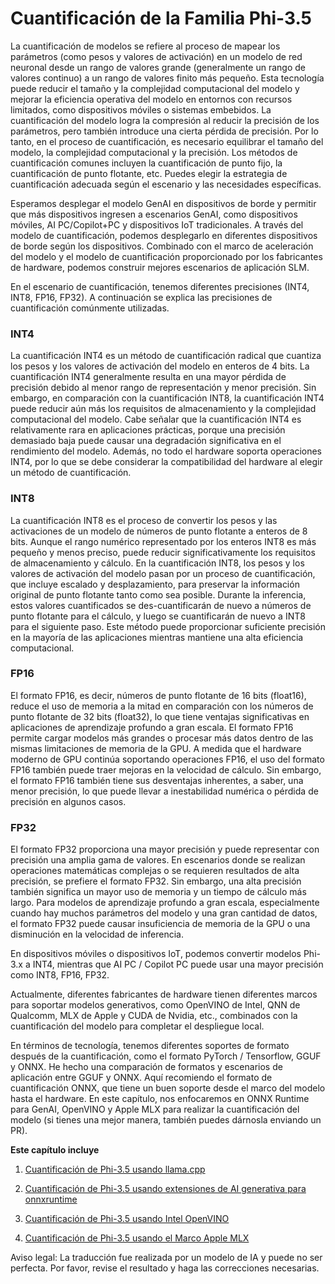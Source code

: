 # **Cuantificación de la Familia Phi-3.5**

La cuantificación de modelos se refiere al proceso de mapear los parámetros (como pesos y valores de activación) en un modelo de red neuronal desde un rango de valores grande (generalmente un rango de valores continuo) a un rango de valores finito más pequeño. Esta tecnología puede reducir el tamaño y la complejidad computacional del modelo y mejorar la eficiencia operativa del modelo en entornos con recursos limitados, como dispositivos móviles o sistemas embebidos. La cuantificación del modelo logra la compresión al reducir la precisión de los parámetros, pero también introduce una cierta pérdida de precisión. Por lo tanto, en el proceso de cuantificación, es necesario equilibrar el tamaño del modelo, la complejidad computacional y la precisión. Los métodos de cuantificación comunes incluyen la cuantificación de punto fijo, la cuantificación de punto flotante, etc. Puedes elegir la estrategia de cuantificación adecuada según el escenario y las necesidades específicas.

Esperamos desplegar el modelo GenAI en dispositivos de borde y permitir que más dispositivos ingresen a escenarios GenAI, como dispositivos móviles, AI PC/Copilot+PC y dispositivos IoT tradicionales. A través del modelo de cuantificación, podemos desplegarlo en diferentes dispositivos de borde según los dispositivos. Combinado con el marco de aceleración del modelo y el modelo de cuantificación proporcionado por los fabricantes de hardware, podemos construir mejores escenarios de aplicación SLM.

En el escenario de cuantificación, tenemos diferentes precisiones (INT4, INT8, FP16, FP32). A continuación se explica las precisiones de cuantificación comúnmente utilizadas.

### **INT4**

La cuantificación INT4 es un método de cuantificación radical que cuantiza los pesos y los valores de activación del modelo en enteros de 4 bits. La cuantificación INT4 generalmente resulta en una mayor pérdida de precisión debido al menor rango de representación y menor precisión. Sin embargo, en comparación con la cuantificación INT8, la cuantificación INT4 puede reducir aún más los requisitos de almacenamiento y la complejidad computacional del modelo. Cabe señalar que la cuantificación INT4 es relativamente rara en aplicaciones prácticas, porque una precisión demasiado baja puede causar una degradación significativa en el rendimiento del modelo. Además, no todo el hardware soporta operaciones INT4, por lo que se debe considerar la compatibilidad del hardware al elegir un método de cuantificación.

### **INT8**

La cuantificación INT8 es el proceso de convertir los pesos y las activaciones de un modelo de números de punto flotante a enteros de 8 bits. Aunque el rango numérico representado por los enteros INT8 es más pequeño y menos preciso, puede reducir significativamente los requisitos de almacenamiento y cálculo. En la cuantificación INT8, los pesos y los valores de activación del modelo pasan por un proceso de cuantificación, que incluye escalado y desplazamiento, para preservar la información original de punto flotante tanto como sea posible. Durante la inferencia, estos valores cuantificados se des-cuantificarán de nuevo a números de punto flotante para el cálculo, y luego se cuantificarán de nuevo a INT8 para el siguiente paso. Este método puede proporcionar suficiente precisión en la mayoría de las aplicaciones mientras mantiene una alta eficiencia computacional.

### **FP16**

El formato FP16, es decir, números de punto flotante de 16 bits (float16), reduce el uso de memoria a la mitad en comparación con los números de punto flotante de 32 bits (float32), lo que tiene ventajas significativas en aplicaciones de aprendizaje profundo a gran escala. El formato FP16 permite cargar modelos más grandes o procesar más datos dentro de las mismas limitaciones de memoria de la GPU. A medida que el hardware moderno de GPU continúa soportando operaciones FP16, el uso del formato FP16 también puede traer mejoras en la velocidad de cálculo. Sin embargo, el formato FP16 también tiene sus desventajas inherentes, a saber, una menor precisión, lo que puede llevar a inestabilidad numérica o pérdida de precisión en algunos casos.

### **FP32**

El formato FP32 proporciona una mayor precisión y puede representar con precisión una amplia gama de valores. En escenarios donde se realizan operaciones matemáticas complejas o se requieren resultados de alta precisión, se prefiere el formato FP32. Sin embargo, una alta precisión también significa un mayor uso de memoria y un tiempo de cálculo más largo. Para modelos de aprendizaje profundo a gran escala, especialmente cuando hay muchos parámetros del modelo y una gran cantidad de datos, el formato FP32 puede causar insuficiencia de memoria de la GPU o una disminución en la velocidad de inferencia.

En dispositivos móviles o dispositivos IoT, podemos convertir modelos Phi-3.x a INT4, mientras que AI PC / Copilot PC puede usar una mayor precisión como INT8, FP16, FP32.

Actualmente, diferentes fabricantes de hardware tienen diferentes marcos para soportar modelos generativos, como OpenVINO de Intel, QNN de Qualcomm, MLX de Apple y CUDA de Nvidia, etc., combinados con la cuantificación del modelo para completar el despliegue local.

En términos de tecnología, tenemos diferentes soportes de formato después de la cuantificación, como el formato PyTorch / Tensorflow, GGUF y ONNX. He hecho una comparación de formatos y escenarios de aplicación entre GGUF y ONNX. Aquí recomiendo el formato de cuantificación ONNX, que tiene un buen soporte desde el marco del modelo hasta el hardware. En este capítulo, nos enfocaremos en ONNX Runtime para GenAI, OpenVINO y Apple MLX para realizar la cuantificación del modelo (si tienes una mejor manera, también puedes dárnosla enviando un PR).

**Este capítulo incluye**

1. [Cuantificación de Phi-3.5 usando llama.cpp](./021.UsingLlamacppQuantifyingPhi35.md)

2. [Cuantificación de Phi-3.5 usando extensiones de AI generativa para onnxruntime](./022.UsingORTGenAIQuantifyingPhi35.md)

3. [Cuantificación de Phi-3.5 usando Intel OpenVINO](./023.UsingIntelOpenVINOQuantifyingPhi35.md)

4. [Cuantificación de Phi-3.5 usando el Marco Apple MLX](./024.UsingAppleMLXQuantifyingPhi35.md)

Aviso legal: La traducción fue realizada por un modelo de IA y puede no ser perfecta. 
Por favor, revise el resultado y haga las correcciones necesarias.